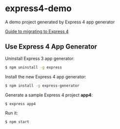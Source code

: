 # express4-demo
A demo project generated by Express 4 app generator

[Guide to migrating to Express 4](http://expressjs.com/guide/migrating-4.html)

## Use Express 4 App Generator

Uninstall Express 3 app generator:

``` bash
$ npm uninstall -g express
```

Install the new Express 4 app generator:

``` bash
$ npm install -g express-generator
```

Generate a sample Express 4 project **app4**:

``` bash
$ express app4
```

Run it:

``` bash
$ npm start
```
